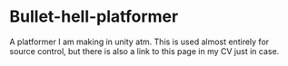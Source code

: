 # Bullet-hell-platformer
A platformer I am making in unity atm. This is used almost entirely for source control, but there is also a link to this page in my CV just in case.
